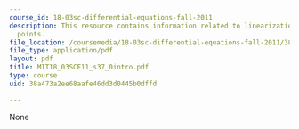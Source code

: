 ```yaml
---
course_id: 18-03sc-differential-equations-fall-2011
description: This resource contains information related to linearization linear critical
  points.
file_location: /coursemedia/18-03sc-differential-equations-fall-2011/38a473a2ee68aafe46dd3d0445b0dffd_MIT18_03SCF11_s37_0intro.pdf
file_type: application/pdf
layout: pdf
title: MIT18_03SCF11_s37_0intro.pdf
type: course
uid: 38a473a2ee68aafe46dd3d0445b0dffd

---
```

None